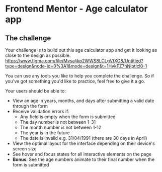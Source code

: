# Frontend Mentor - Age calculator app

## The challenge

Your challenge is to build out this age calculator app and get it looking as close to the design as possible.
https://www.figma.com/file/Mvsaljkp2WWS8LCLgVtXO8/Untitled?type=design&node-id=0%3A1&mode=design&t=1HvkFZ7hNiptIcl0-1

You can use any tools you like to help you complete the challenge. So if you've got something you'd like to practice, feel free to give it a go.

Your users should be able to: 

- View an age in years, months, and days after submitting a valid date through the form
- Receive validation errors if:
  - Any field is empty when the form is submitted
  - The day number is not between 1-31
  - The month number is not between 1-12
  - The year is in the future
  - The date is invalid e.g. 31/04/1991 (there are 30 days in April)
- View the optimal layout for the interface depending on their device's screen size
- See hover and focus states for all interactive elements on the page
- **Bonus**: See the age numbers animate to their final number when the form is submitted
